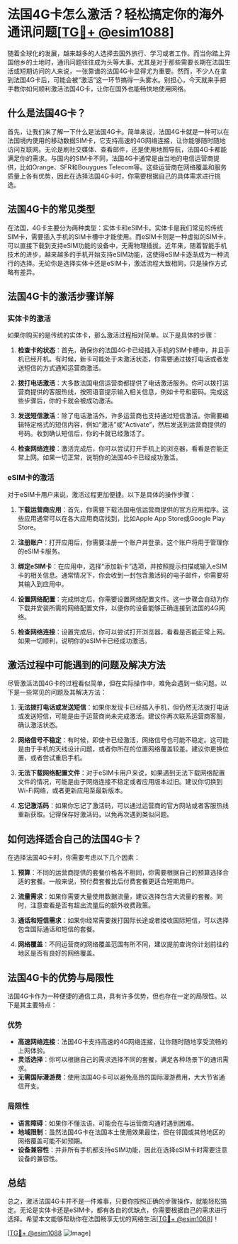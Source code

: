 # 法国4G卡怎么激活？轻松搞定你的海外通讯问题[[TG💪+ @esim1088](https://t.me/s/esim1088)]

随着全球化的发展，越来越多的人选择去国外旅行、学习或者工作。而当你踏上异国他乡的土地时，通讯问题往往成为头等大事。尤其是对于那些需要长期在法国生活或短期访问的人来说，一张靠谱的法国4G卡显得尤为重要。然而，不少人在拿到法国4G卡后，可能会被“激活”这一环节搞得一头雾水。别担心，今天就来手把手教你如何顺利激活法国4G卡，让你在国外也能畅快地使用网络。

## 什么是法国4G卡？

首先，让我们来了解一下什么是法国4G卡。简单来说，法国4G卡就是一种可以在法国境内使用的移动数据SIM卡，它支持高速的4G网络连接，让你能够随时随地访问互联网。无论是刷社交媒体、查看邮件，还是使用地图导航，法国4G卡都能满足你的需求。与国内的SIM卡不同，法国4G卡通常是由当地的电信运营商提供，比如Orange、SFR和Bouygues Telecom等。这些运营商在网络覆盖和服务质量上各有优势，因此在选择法国4G卡时，你需要根据自己的具体需求进行挑选。

## 法国4G卡的常见类型

在法国，4G卡主要分为两种类型：实体卡和eSIM卡。实体卡是我们常见的传统SIM卡，需要插入手机的SIM卡槽中才能使用。而eSIM卡则是一种虚拟的SIM卡，可以直接下载到支持eSIM功能的设备中，无需物理插拔。近年来，随着智能手机技术的进步，越来越多的手机开始支持eSIM功能，这使得eSIM卡逐渐成为一种流行的选择。无论你是选择实体卡还是eSIM卡，激活流程大致相同，只是操作方式略有差异。

## 法国4G卡的激活步骤详解

### 实体卡的激活

如果你购买的是传统的实体卡，那么激活过程相对简单。以下是具体的步骤：

1. **检查卡的状态**：首先，确保你的法国4G卡已经插入手机的SIM卡槽中，并且手机已经开机。有时候，新卡可能处于未激活状态，你需要通过拨打电话或者发送短信的方式通知运营商激活。

2. **拨打电话激活**：大多数法国电信运营商都提供了电话激活服务。你可以拨打运营商提供的客服热线，按照语音提示输入相关信息，例如卡号和密码。完成这些步骤后，你的卡就会被成功激活。

3. **发送短信激活**：除了电话激活外，许多运营商也支持通过短信激活。你需要编辑特定格式的短信内容，例如“激活”或“Activate”，然后发送到运营商提供的号码。收到确认短信后，你的卡就已经激活了。

4. **检查网络连接**：激活完成后，你可以尝试打开手机上的浏览器，看看是否能正常上网。如果一切正常，说明你的法国4G卡已经成功激活。

### eSIM卡的激活

对于eSIM卡用户来说，激活过程更加便捷。以下是具体的操作步骤：

1. **下载运营商应用**：首先，你需要下载法国电信运营商提供的官方应用程序。这些应用通常可以在各大应用商店找到，比如Apple App Store或Google Play Store。

2. **注册账户**：打开应用后，你需要注册一个账户并登录。这个账户将用于管理你的eSIM卡服务。

3. **绑定eSIM卡**：在应用中，选择“添加新卡”选项，并按照提示扫描或输入eSIM卡的相关信息。通常情况下，你会收到一封包含激活码的电子邮件，你需要将其输入到应用中。

4. **设置网络配置**：完成绑定后，你需要设置网络配置文件。这一步骤会自动为你下载并安装所需的网络配置文件，以便你的设备能够正确连接到法国的4G网络。

5. **检查网络连接**：设置完成后，你可以尝试打开浏览器，看看是否能正常上网。如果一切顺利，说明你的eSIM卡已经成功激活。

## 激活过程中可能遇到的问题及解决方法

尽管激活法国4G卡的过程看似简单，但在实际操作中，难免会遇到一些问题。以下是一些常见的问题及其解决方法：

1. **无法拨打电话或发送短信**：如果你发现卡已经插入手机，但仍然无法拨打电话或发送短信，可能是由于运营商尚未完成激活。建议你再次联系运营商客服，确认激活状态。

2. **网络信号不稳定**：有时候，即使卡已经激活，网络信号也可能不稳定。这可能是由于手机的天线设计问题，或者你所在的位置网络覆盖较差。建议你更换位置，或者尝试重启手机。

3. **无法下载网络配置文件**：对于eSIM卡用户来说，如果遇到无法下载网络配置文件的情况，可能是由于网络连接不稳定或者应用版本过旧。建议你切换到Wi-Fi网络，或者更新应用至最新版本。

4. **忘记激活码**：如果你忘记了激活码，可以通过运营商的官方网站或者客服热线重新获取。记得保存好激活码，以免再次遇到类似问题。

## 如何选择适合自己的法国4G卡？

在选择法国4G卡时，你需要考虑以下几个因素：

1. **预算**：不同的运营商提供的套餐价格各不相同，你需要根据自己的预算选择合适的套餐。一般来说，预付费套餐比后付费套餐更适合短期用户。

2. **流量需求**：如果你需要大量使用数据流量，建议选择包含大流量的套餐。同时，注意查看是否有超出流量后的额外收费政策。

3. **通话和短信需求**：如果你经常需要拨打国际长途或者接收国际短信，可以选择包含国际通话和短信的套餐。

4. **网络覆盖**：不同运营商的网络覆盖范围有所不同，建议提前查询你计划前往的地区是否有良好的网络覆盖。

## 法国4G卡的优势与局限性

法国4G卡作为一种便捷的通信工具，具有许多优势，但也存在一定的局限性。以下是其主要特点：

### 优势

- **高速网络连接**：法国4G卡支持高速的4G网络连接，让你随时随地享受流畅的上网体验。
- **灵活选择**：你可以根据自己的需求选择不同的套餐，满足各种场景下的通讯需求。
- **无需国际漫游费**：使用法国4G卡可以避免高昂的国际漫游费用，大大节省通信开支。

### 局限性

- **语言障碍**：如果你不懂法语，可能会在与运营商沟通时遇到困难。
- **地域限制**：虽然法国4G卡在法国本土使用效果最佳，但在邻国或其他地区的网络覆盖可能不如预期。
- **设备兼容性**：并非所有手机都支持eSIM功能，因此在选择eSIM卡时需要注意设备的兼容性。

## 总结

总之，激活法国4G卡并不是一件难事，只要你按照正确的步骤操作，就能轻松搞定。无论是实体卡还是eSIM卡，都有各自的优缺点，你需要根据自己的需求进行选择。希望本文能够帮助你在法国畅享无忧的网络生活[[TG💪+ @esim1088](https://t.me/s/esim1088)]！

[[TG💪+ @esim1088](https://t.me/s/esim1088) ![Image](https://i.postimg.cc/4NQfJmqS/Snipaste-2025-05-13-00-14-12.png)]